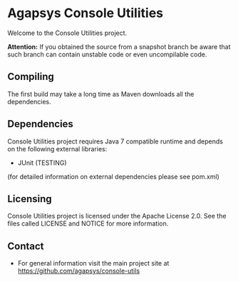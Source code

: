 # Agapsys Console Utilities

Welcome to the Console Utilities project.

**Attention:** If you obtained the source from a snapshot branch be aware that such branch can contain unstable code or even uncompilable code.

## Compiling

The first build may take a long time as Maven downloads all the dependencies.

## Dependencies

Console Utilities project requires Java 7 compatible runtime and depends on the following external libraries:

* JUnit (TESTING)

(for detailed information on external dependencies please see pom.xml)

## Licensing

Console Utilities project is licensed under the Apache License 2.0. See the files called LICENSE and NOTICE for more information.

## Contact

* For general information visit the main project site at https://github.com/agapsys/console-utils

